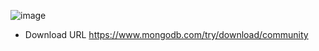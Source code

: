![image](https://user-images.githubusercontent.com/74644453/227712570-5e5716d0-4215-40da-80b6-7259ff54dff1.png)

- Download URL
https://www.mongodb.com/try/download/community


